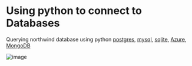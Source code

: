 # Using python to connect to Databases
Querying northwind database using python [postgres](https://github.com/Kmohamedalie/Databases-and-Python/blob/master/1.PostgresSQL-python.ipynb), [mysql](), [sqlite](), [Azure](), [MongoDB]()

![image](https://github.com/Kmohamedalie/Databases-and-Python/assets/63104472/6040302a-5e77-429d-b1c8-22d0613fe8df)
